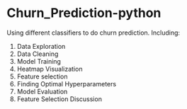 # Churn_Prediction-python
Using different classifiers to do churn prediction. 
Including:
1. Data Exploration
2. Data Cleaning
3. Model Training
4. Heatmap Visualization
5. Feature selection
6. Finding Optimal Hyperparameters
7. Model Evaluation
8. Feature Selection Discussion 
